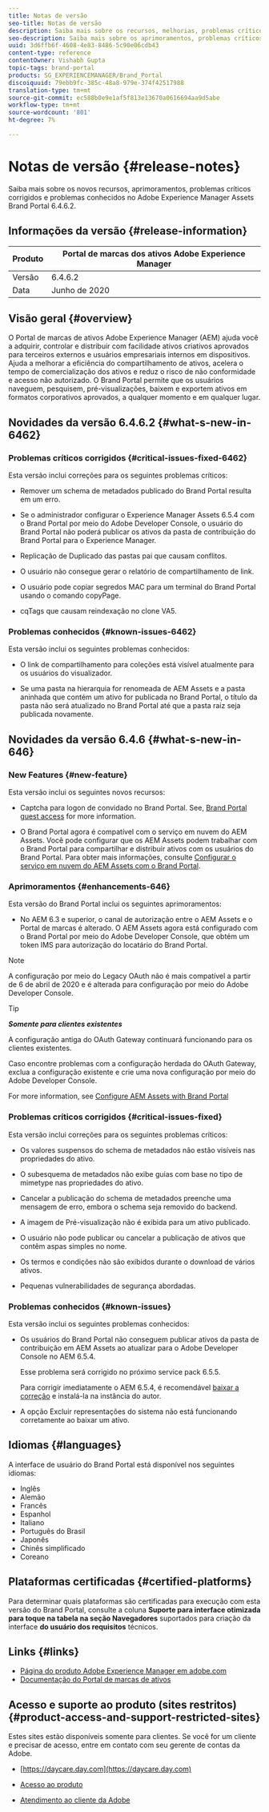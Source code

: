 ```yaml
---
title: Notas de versão
seo-title: Notas de versão
description: Saiba mais sobre os recursos, melhorias, problemas críticos corrigidos e problemas conhecidos no Adobe Experience Manager Assets Brand Portal 6.4.6.2.
seo-description: Saiba mais sobre os aprimoramentos, problemas críticos corrigidos e problemas conhecidos no Adobe Experience Manager Assets Brand Portal 6.4.6.2.
uuid: 3d6ffb6f-4608-4e83-8486-5c90e06cdb43
content-type: reference
contentOwner: Vishabh Gupta
topic-tags: brand-portal
products: SG_EXPERIENCEMANAGER/Brand_Portal
discoiquuid: 79ebb9fc-385c-48a8-979e-374f42517988
translation-type: tm+mt
source-git-commit: ec588b0e9e1af5f813e13670a0616694aa9d5abe
workflow-type: tm+mt
source-wordcount: '801'
ht-degree: 7%

---
```



# Notas de versão {#release-notes}

Saiba mais sobre os novos recursos, aprimoramentos, problemas críticos corrigidos e problemas conhecidos no Adobe Experience Manager Assets Brand Portal 6.4.6.2.

## Informações da versão {#release-information}

| Produto | Portal de marcas dos ativos Adobe Experience Manager |
|---|---|
| Versão | 6.4.6.2 |
| Data | Junho de 2020 |

## Visão geral {#overview}

O Portal de marcas de ativos Adobe Experience Manager (AEM) ajuda você a adquirir, controlar e distribuir com facilidade ativos criativos aprovados para terceiros externos e usuários empresariais internos em dispositivos. Ajuda a melhorar a eficiência do compartilhamento de ativos, acelera o tempo de comercialização dos ativos e reduz o risco de não conformidade e acesso não autorizado. O Brand Portal permite que os usuários naveguem, pesquisem, pré-visualizações, baixem e exportem ativos em formatos corporativos aprovados, a qualquer momento e em qualquer lugar.

## Novidades da versão 6.4.6.2 {#what-s-new-in-6462}

### Problemas críticos corrigidos {#critical-issues-fixed-6462}

Esta versão inclui correções para os seguintes problemas críticos:

* Remover um schema de metadados publicado do Brand Portal resulta em um erro.

* Se o administrador configurar o Experience Manager Assets 6.5.4 com o Brand Portal por meio do Adobe Developer Console, o usuário do Brand Portal não poderá publicar os ativos da pasta de contribuição do Brand Portal para o Experience Manager.

* Replicação de Duplicado das pastas pai que causam conflitos.

* O usuário não consegue gerar o relatório de compartilhamento de link.

* O usuário pode copiar segredos MAC para um terminal do Brand Portal usando o comando copyPage.

* cqTags que causam reindexação no clone VA5.


### Problemas conhecidos {#known-issues-6462}

Esta versão inclui os seguintes problemas conhecidos:

* O link de compartilhamento para coleções está visível atualmente para os usuários do visualizador.

* Se uma pasta na hierarquia for renomeada de AEM Assets e a pasta aninhada que contém um ativo for publicada no Brand Portal, o título da pasta não será atualizado no Brand Portal até que a pasta raiz seja publicada novamente.


## Novidades da versão 6.4.6 {#what-s-new-in-646}

### New Features {#new-feature}

Esta versão inclui os seguintes novos recursos:

* Captcha para logon de convidado no Brand Portal. See, [Brand Portal guest access](../using/guest-access.md) for more information.

* O Brand Portal agora é compatível com o serviço em nuvem do AEM Assets. Você pode configurar que os AEM Assets podem trabalhar com o Brand Portal para compartilhar e distribuir ativos com os usuários do Brand Portal.
Para obter mais informações, consulte [Configurar o serviço em nuvem do AEM Assets com o Brand Portal](https://docs.adobe.com/content/help/en/experience-manager-cloud-service/assets/brand-portal/configure-aem-assets-with-brand-portal.html).

### Aprimoramentos {#enhancements-646}

Esta versão do Brand Portal inclui os seguintes aprimoramentos:

* No AEM 6.3 e superior, o canal de autorização entre o AEM Assets e o Portal de marcas é alterado. O AEM Assets agora está configurado com o Brand Portal por meio do Adobe Developer Console, que obtém um token IMS para autorização do locatário do Brand Portal.

>[!NOTE]
>
>A configuração por meio do Legacy OAuth não é mais compatível a partir de 6 de abril de 2020 e é alterada para configuração por meio do Adobe Developer Console.

>[!TIP]
>
>***Somente para clientes existentes***
>
>A configuração antiga do OAuth Gateway continuará funcionando para os clientes existentes.
>
>Caso encontre problemas com a configuração herdada do OAuth Gateway, exclua a configuração existente e crie uma nova configuração por meio do Adobe Developer Console.

For more information, see [Configure AEM Assets with Brand Portal](configure-aem-assets-with-brand-portal.md)

### Problemas críticos corrigidos {#critical-issues-fixed}

Esta versão inclui correções para os seguintes problemas críticos:

* Os valores suspensos do schema de metadados não estão visíveis nas propriedades do ativo.

* O subesquema de metadados não exibe guias com base no tipo de mimetype nas propriedades do ativo.

* Cancelar a publicação do schema de metadados preenche uma mensagem de erro, embora o schema seja removido do backend.

* A imagem de Pré-visualização não é exibida para um ativo publicado.

* O usuário não pode publicar ou cancelar a publicação de ativos que contêm aspas simples no nome.

* Os termos e condições não são exibidos durante o download de vários ativos.

* Pequenas vulnerabilidades de segurança abordadas.

### Problemas conhecidos {#known-issues}

Esta versão inclui os seguintes problemas conhecidos:

* Os usuários do Brand Portal não conseguem publicar ativos da pasta de contribuição em AEM Assets ao atualizar para o Adobe Developer Console no AEM 6.5.4.

   Esse problema será corrigido no próximo service pack 6.5.5.

   Para corrigir imediatamente o AEM 6.5.4, é recomendável [baixar a correção](https://www.adobeaemcloud.com/content/marketplace/marketplaceProxy.html?packagePath=/content/companies/public/adobe/packages/cq650/hotfix/cq-6.5.0-hotfix-33041) e instalá-la na instância do autor.

* A opção Excluir representações do sistema não está funcionando corretamente ao baixar um ativo.


## Idiomas {#languages}

A interface de usuário do Brand Portal está disponível nos seguintes idiomas:

* Inglês
* Alemão
* Francês
* Espanhol
* Italiano
* Português do Brasil
* Japonês
* Chinês simplificado
* Coreano

## Plataformas certificadas {#certified-platforms}

Para determinar quais plataformas são certificadas para execução com esta versão do Brand Portal, consulte a coluna **Suporte para interface otimizada para toque na tabela na seção Navegadores** suportados para criação da interface **do usuário dos requisitos** [](https://helpx.adobe.com/experience-manager/6-4/sites/deploying/using/technical-requirements.html)técnicos.

## Links {#links}

* [Página do produto Adobe Experience Manager em adobe.com](http://www.adobe.com/in/marketing-cloud/experience-manager.html)
* [Documentação do Portal de marcas de ativos](https://helpx.adobe.com/br/experience-manager/brand-portal/user-guide.html)

## Acesso e suporte ao produto (sites restritos) {#product-access-and-support-restricted-sites}

Estes sites estão disponíveis somente para clientes. Se você for um cliente e precisar de acesso, entre em contato com seu gerente de contas da Adobe.

* [https://daycare.day.com](https://daycare.day.com)

* [Acesso ao produto](https://login.marketing.adobe.com)

* [Atendimento ao cliente da Adobe](https://helpx.adobe.com/contact.html)
